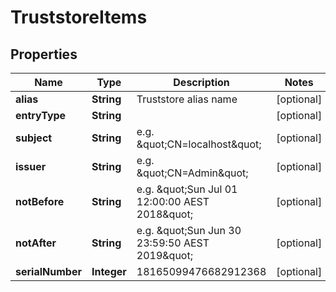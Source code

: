 

# TruststoreItems

## Properties

Name | Type | Description | Notes
------------ | ------------- | ------------- | -------------
**alias** | **String** | Truststore alias name |  [optional]
**entryType** | **String** |  |  [optional]
**subject** | **String** | e.g. \&quot;CN&#x3D;localhost\&quot; |  [optional]
**issuer** | **String** | e.g. \&quot;CN&#x3D;Admin\&quot; |  [optional]
**notBefore** | **String** | e.g. \&quot;Sun Jul 01 12:00:00 AEST 2018\&quot; |  [optional]
**notAfter** | **String** | e.g. \&quot;Sun Jun 30 23:59:50 AEST 2019\&quot; |  [optional]
**serialNumber** | **Integer** | 18165099476682912368 |  [optional]




